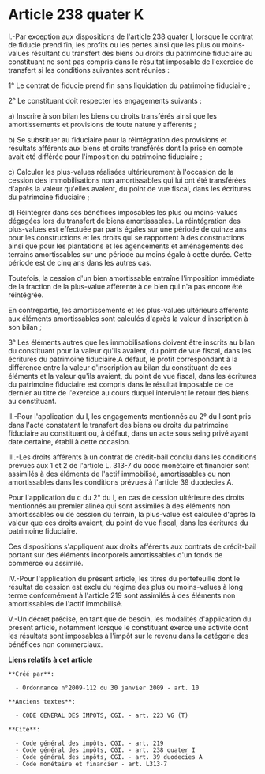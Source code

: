 # Article 238 quater K

I.-Par exception aux dispositions de l'article 238 quater I, lorsque le contrat de fiducie prend fin, les profits ou les
pertes ainsi que les plus ou moins-values résultant du transfert des biens ou droits du patrimoine fiduciaire au constituant
ne sont pas compris dans le résultat imposable de l'exercice de transfert si les conditions suivantes sont réunies : 

1° Le contrat de fiducie prend fin sans liquidation du patrimoine fiduciaire ; 

2° Le constituant doit respecter les engagements suivants : 

a) Inscrire à son bilan les biens ou droits transférés ainsi que les amortissements et provisions de toute nature y
afférents ; 

b) Se substituer au fiduciaire pour la réintégration des provisions et résultats afférents aux biens et droits transférés
dont la prise en compte avait été différée pour l'imposition du patrimoine fiduciaire ; 

c) Calculer les plus-values réalisées ultérieurement à l'occasion de la cession des immobilisations non amortissables qui lui
ont été transférées d'après la valeur qu'elles avaient, du point de vue fiscal, dans les écritures du patrimoine
fiduciaire ; 

d) Réintégrer dans ses bénéfices imposables les plus ou moins-values dégagées lors du transfert de biens amortissables. La
réintégration des plus-values est effectuée par parts égales sur une période de quinze ans pour les constructions et les
droits qui se rapportent à des constructions ainsi que pour les plantations et les agencements et aménagements des terrains
amortissables sur une période au moins égale à cette durée. Cette période est de cinq ans dans les autres cas. 

Toutefois, la cession d'un bien amortissable entraîne l'imposition immédiate de la fraction de la plus-value afférente à ce
bien qui n'a pas encore été réintégrée. 

En contrepartie, les amortissements et les plus-values ultérieurs afférents aux éléments amortissables sont calculés d'après
la valeur d'inscription à son bilan ; 

3° Les éléments autres que les immobilisations doivent être inscrits au bilan du constituant pour la valeur qu'ils avaient,
du point de vue fiscal, dans les écritures du patrimoine fiduciaire.A défaut, le profit correspondant à la différence entre
la valeur d'inscription au bilan du constituant de ces éléments et la valeur qu'ils avaient, du point de vue fiscal, dans les
écritures du patrimoine fiduciaire est compris dans le résultat imposable de ce dernier au titre de l'exercice au cours
duquel intervient le retour des biens au constituant. 

II.-Pour l'application du I, les engagements mentionnés au 2° du I sont pris dans l'acte constatant le transfert des biens ou
droits du patrimoine fiduciaire au constituant ou, à défaut, dans un acte sous seing privé ayant date certaine, établi à
cette occasion. 

III.-Les droits afférents à un contrat de crédit-bail conclu dans les conditions prévues aux 1 et 2 de l'article L. 313-7 du
code monétaire et financier sont assimilés à des éléments de l'actif immobilisé, amortissables ou non amortissables dans les
conditions prévues à l'article 39 duodecies A. 

Pour l'application du c du 2° du I, en cas de cession ultérieure des droits mentionnés au premier alinéa qui sont assimilés à
des éléments non amortissables ou de cession du terrain, la plus-value est calculée d'après la valeur que ces droits avaient,
du point de vue fiscal, dans les écritures du patrimoine fiduciaire. 

Ces dispositions s'appliquent aux droits afférents aux contrats de crédit-bail portant sur des éléments incorporels
amortissables d'un fonds de commerce ou assimilé. 

IV.-Pour l'application du présent article, les titres du portefeuille dont le résultat de cession est exclu du régime des
plus ou moins-values à long terme conformément à l'article 219 sont assimilés à des éléments non amortissables de l'actif
immobilisé.

V.-Un décret précise, en tant que de besoin, les modalités d'application du présent article, notamment lorsque le constituant
exerce une activité dont les résultats sont imposables à l'impôt sur le revenu dans la catégorie des bénéfices non
commerciaux.

**Liens relatifs à cet article**

	**Créé par**:

	  - Ordonnance n°2009-112 du 30 janvier 2009 - art. 10

	**Anciens textes**:

	  - CODE GENERAL DES IMPOTS, CGI. - art. 223 VG (T)

	**Cite**:

	  - Code général des impôts, CGI. - art. 219
	  - Code général des impôts, CGI. - art. 238 quater I
	  - Code général des impôts, CGI. - art. 39 duodecies A
	  - Code monétaire et financier - art. L313-7
